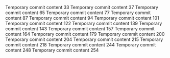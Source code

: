 Temporary commit content 33
Temporary commit content 37
Temporary commit content 65
Temporary commit content 77
Temporary commit content 87
Temporary commit content 94
Temporary commit content 101
Temporary commit content 122
Temporary commit content 139
Temporary commit content 143
Temporary commit content 157
Temporary commit content 164
Temporary commit content 179
Temporary commit content 200
Temporary commit content 204
Temporary commit content 215
Temporary commit content 218
Temporary commit content 244
Temporary commit content 248
Temporary commit content 254
